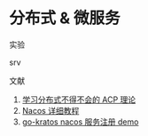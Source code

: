 # 分布式 & 微服务

实验

srv

文献

1. [学习分布式不得不会的 ACP 理论](https://mp.weixin.qq.com/s?__biz=MzI3NzE0NjcwMg==&mid=2650121696&idx=1&sn=d8043efa332f3f76b96f7067754f2f01&chksm=f36bb8c1c41c31d7ca5f6bd02246bdb68ea49dd178c0b007fc0ff2f11d1a625113b5cccdc908&mpshare=1&scene=1&srcid=10046deszd2jz8vupmr0vSk6#rd)
2. [Nacos 详细教程](https://blog.csdn.net/Top_L398/article/details/111352983)
3. [go-kratos nacos 服务注册 demo](https://github.com/go-kratos/kratos/tree/main/contrib/registry/nacos)
